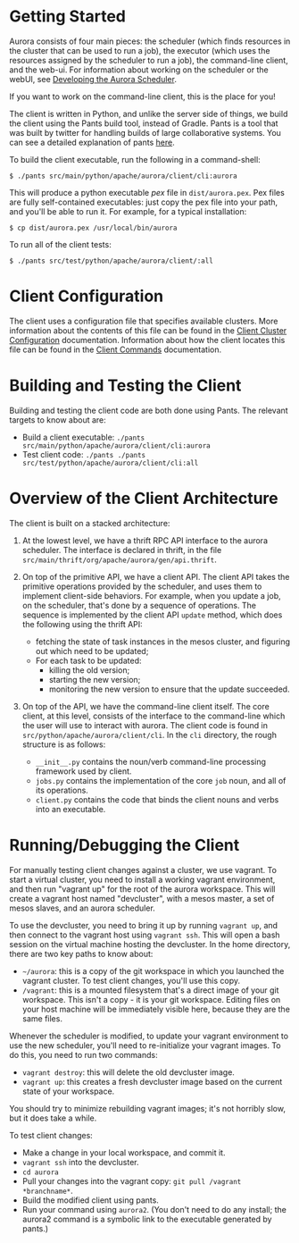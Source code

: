 Getting Started
===============

Aurora consists of four main pieces: the scheduler (which finds resources in the cluster that can be used to run a job), the executor (which uses the resources assigned by the scheduler to run a job), the command-line client, and the web-ui. For information about working on the scheduler or the webUI, see [Developing the Aurora Scheduler](developing-aurora-scheduler.md).

If you want to work on the command-line client, this is the place for you!

The client is written in Python, and unlike the server side of things, we build the client using the Pants build tool, instead of Gradle. Pants is a tool that was built by twitter for handling builds of large collaborative systems. You can see a detailed explanation of
pants [here](http://pantsbuild.github.io/python-readme.html).

To build the client executable, run the following in a command-shell:

    $ ./pants src/main/python/apache/aurora/client/cli:aurora

This will produce a python executable _pex_ file in `dist/aurora.pex`. Pex files
are fully self-contained executables: just copy the pex file into your path, and you'll be able to run it. For example, for a typical installation:

    $ cp dist/aurora.pex /usr/local/bin/aurora

To run all of the client tests:

    $ ./pants src/test/python/apache/aurora/client/:all


Client Configuration
====================

The client uses a configuration file that specifies available clusters. More information about the
contents of this file can be found in the
[Client Cluster Configuration](client-cluster-configuration.md) documentation. Information about
how the client locates this file can be found in the
[Client Commands](client-commands.md#cluster-configuration) documentation.

Building and Testing the Client
===============================

Building and testing the client code are both done using Pants. The relevant targets to know about are:

   * Build a client executable: `./pants src/main/python/apache/aurora/client/cli:aurora`
   * Test client code: `./pants ./pants src/test/python/apache/aurora/client/cli:all`

Overview of the Client Architecture
===================================

The client is built on a stacked architecture:

   1. At the lowest level, we have a thrift RPC API interface
    to the aurora scheduler. The interface is declared in thrift, in the file
    `src/main/thrift/org/apache/aurora/gen/api.thrift`.

  2. On top of the primitive API, we have a client API. The client API
    takes the primitive operations provided by the scheduler, and uses them
    to implement client-side behaviors. For example, when you update a job,
    on the scheduler, that's done by a sequence of operations.  The sequence is implemented
    by the client API `update` method, which does the following using the thrift API:
     * fetching the state of task instances in the mesos cluster, and figuring out which need
       to be updated;
     * For each task to be updated:
         - killing the old version;
         - starting the new version;
         - monitoring the new version to ensure that the update succeeded.
  3. On top of the API, we have the command-line client itself. The core client, at this level,
    consists of the interface to the command-line which the user will use to interact with aurora.
    The client code is found in `src/python/apache/aurora/client/cli`. In the `cli` directory,
    the rough structure is as follows:
       * `__init__.py` contains the noun/verb command-line processing framework used by client.
       * `jobs.py` contains the implementation of the core `job` noun, and all of its operations.
       * `client.py` contains the code that binds the client nouns and verbs into an executable.

Running/Debugging the Client
============================

For manually testing client changes against a cluster, we use vagrant. To start a virtual cluster,
you need to install a working vagrant environment, and then run "vagrant up" for the root of
the aurora workspace. This will create a vagrant host named "devcluster", with a mesos master,
a set of mesos slaves, and an aurora scheduler.

To use the devcluster, you need to bring it up by running `vagrant up`, and then connect to the vagrant host using `vagrant ssh`. This will open a bash session on the virtual machine hosting the devcluster. In the home directory, there are two key paths to know about:

   * `~/aurora`: this is a copy of the git workspace in which you launched the vagrant cluster.
     To test client changes, you'll use this copy.
   * `/vagrant`: this is a mounted filesystem that's a direct image of your git workspace.
     This isn't a copy - it is your git workspace. Editing files on your host machine will
     be immediately visible here, because they are the same files.

Whenever the scheduler is modified, to update your vagrant environment to use the new scheduler,
you'll need to re-initialize your vagrant images. To do this, you need to run two commands:

   * `vagrant destroy`: this will delete the old devcluster image.
   * `vagrant up`: this creates a fresh devcluster image based on the current state of your workspace.

You should try to minimize rebuilding vagrant images; it's not horribly slow, but it does take a while.

To test client changes:

   * Make a change in your local workspace, and commit it.
   * `vagrant ssh` into the devcluster.
   * `cd aurora`
   * Pull your changes into the vagrant copy: `git pull /vagrant *branchname*`.
   * Build the modified client using pants.
   * Run your command using `aurora2`. (You don't need to do any install; the aurora2 command
     is a symbolic link to the executable generated by pants.)
